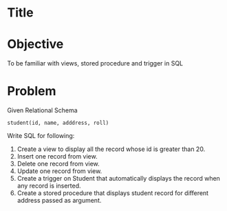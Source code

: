 # Title

# Objective
To be familiar with views, stored procedure and trigger in SQL

# Problem
Given Relational Schema

   `student(id, name, adddress, roll)`

Write SQL for following:
1. Create a view to display all the record whose id is greater than 20.
2. Insert one record from view.
3. Delete one record from view.
4. Update one record from view.
5. Create a  trigger on Student that automatically displays the record when any record is inserted.
6. Create a stored procedure that displays student record for different address passed as argument.
